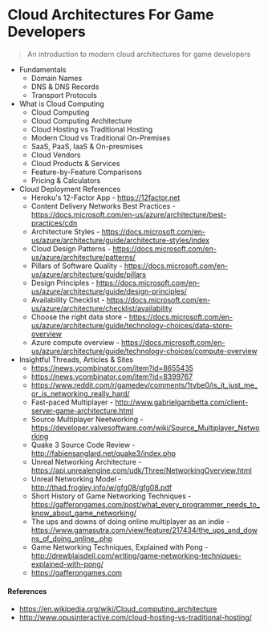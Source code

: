 # Cloud Architectures For Game Developers

> An introduction to modern cloud architectures for game developers

* Fundamentals
  * Domain Names
  * DNS & DNS Records
  * Transport Protocols
* What is Cloud Computing
  * Cloud Computing
  * Cloud Computing Architecture
  * Cloud Hosting vs Traditional Hosting
  * Modern Cloud vs Traditional On-Premises
  * SaaS, PaaS, IaaS & On-presmises
  * Cloud Vendors
  * Cloud Products & Services
  * Feature-by-Feature Comparisons
  * Pricing & Calculators
* Cloud Deployment References
  * Heroku's 12-Factor App - https://12factor.net
  * Content Delivery Networks Best Practices - https://docs.microsoft.com/en-us/azure/architecture/best-practices/cdn
  * Architecture Styles - https://docs.microsoft.com/en-us/azure/architecture/guide/architecture-styles/index
  * Cloud Design Patterns - https://docs.microsoft.com/en-us/azure/architecture/patterns/
  * Pillars of Software Quality - https://docs.microsoft.com/en-us/azure/architecture/guide/pillars
  * Design Principles - https://docs.microsoft.com/en-us/azure/architecture/guide/design-principles/
  * Availability Checklist - https://docs.microsoft.com/en-us/azure/architecture/checklist/availability
  * Choose the right data store - https://docs.microsoft.com/en-us/azure/architecture/guide/technology-choices/data-store-overview
  * Azure compute overview - https://docs.microsoft.com/en-us/azure/architecture/guide/technology-choices/compute-overview
* Insightful Threads,  Articles & Sites
  * https://news.ycombinator.com/item?id=8655435
  * https://news.ycombinator.com/item?id=8399767
  * https://www.reddit.com/r/gamedev/comments/1tvbe0/is_it_just_me_or_is_networking_really_hard/
  * Fast-paced Multiplayer - http://www.gabrielgambetta.com/client-server-game-architecture.html
  * Source Multiplayer Neetworking - https://developer.valvesoftware.com/wiki/Source_Multiplayer_Networking
  * Quake 3 Source Code Review - http://fabiensanglard.net/quake3/index.php
  * Unreal Networking Architecture - https://api.unrealengine.com/udk/Three/NetworkingOverview.html
  * Unreal Networking Model - http://thad.frogley.info/w/gfg08/gfg08.pdf
  * Short History of Game Networking Techniques - https://gafferongames.com/post/what_every_programmer_needs_to_know_about_game_networking/
  * The ups and downs of doing online multiplayer as an indie - https://www.gamasutra.com/view/feature/217434/the_ups_and_downs_of_doing_online_.php
  * Game Networking Techniques, Explained with Pong - http://drewblaisdell.com/writing/game-networking-techniques-explained-with-pong/
  * https://gafferongames.com
#### References

* https://en.wikipedia.org/wiki/Cloud_computing_architecture
* http://www.opusinteractive.com/cloud-hosting-vs-traditional-hosting/
